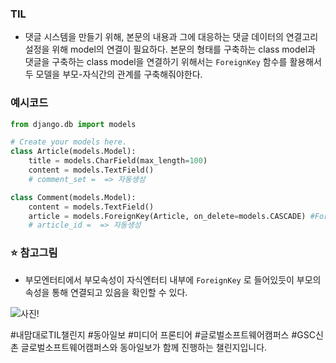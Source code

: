 ### TIL

- 댓글 시스템을 만들기 위해, 본문의 내용과 그에 대응하는 댓글 데이터의 연결고리 설정을 위해 model의 연결이 필요하다. 본문의 형태를 구축하는 class model과 댓글을 구축하는 class model을 연결하기 위해서는 `ForeignKey` 함수를 활용해서 두 모델을 부모-자식간의 관계를 구축해줘야한다.

### 예시코드

```python
from django.db import models

# Create your models here.
class Article(models.Model):
    title = models.CharField(max_length=100)
    content = models.TextField()
    # comment_set =  => 자동생성

class Comment(models.Model):
    content = models.TextField()
    article = models.ForeignKey(Article, on_delete=models.CASCADE) #ForeigKey는 자동으로 부모-자식간 연결할 수 있는 다리를 만들어줌
    # article_id =  => 자동생성
```

### ⭐ 참고그림

- 부모엔터티에서 부모속성이 자식엔터티 내부에 `ForeignKey` 로 들어있듯이 부모의 속성을 통해 연결되고 있음을 확인할 수 있다.

![사진!](https://www.notion.so/7d54b6edef46406982c214815bb550e6?pvs=4)

#내맘대로TIL챌린지 #동아일보 #미디어 프론티어 #글로벌소프트웨어캠퍼스 #GSC신촌
글로벌소프트웨어캠퍼스와 동아일보가 함께 진행하는 챌린지입니다. 